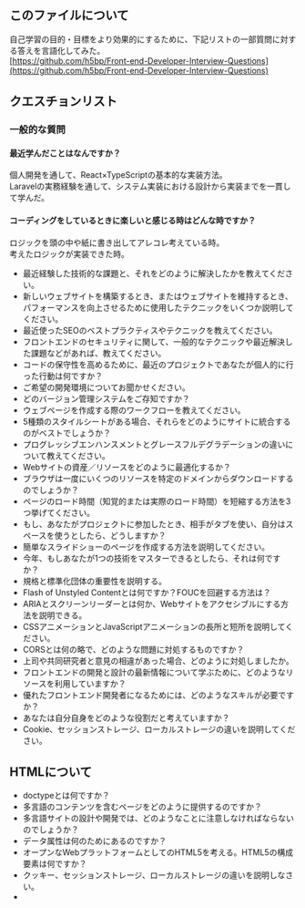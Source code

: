 ## このファイルについて
自己学習の目的・目標をより効果的にするために、下記リストの一部質問に対する答えを言語化してみた。  
[https://github.com/h5bp/Front-end-Developer-Interview-Questions](https://github.com/h5bp/Front-end-Developer-Interview-Questions)

## クエスチョンリスト
### **一般的な質問**
#### 最近学んだことはなんですか？  
個人開発を通して、React×TypeScriptの基本的な実装方法。  
Laravelの実務経験を通して、システム実装における設計から実装までを一貫して学んだ。

#### コーディングをしているときに楽しいと感じる時はどんな時ですか？
ロジックを頭の中や紙に書き出してアレコレ考えている時。  
考えたロジックが実装できた時。

- 最近経験した技術的な課題と、それをどのように解決したかを教えてください。
- 新しいウェブサイトを構築するとき、またはウェブサイトを維持するとき、パフォーマンスを向上させるために使用したテクニックをいくつか説明してください。
- 最近使ったSEOのベストプラクティスやテクニックを教えてください。
- フロントエンドのセキュリティに関して、一般的なテクニックや最近解決した課題などがあれば、教えてください。
- コードの保守性を高めるために、最近のプロジェクトであなたが個人的に行った行動は何ですか？
- ご希望の開発環境についてお聞かせください。
- どのバージョン管理システムをご存知ですか？
- ウェブページを作成する際のワークフローを教えてください。
- 5種類のスタイルシートがある場合、それらをどのようにサイトに統合するのがベストでしょうか？
- プログレッシブエンハンスメントとグレースフルデグラデーションの違いについて教えてください。
- Webサイトの資産／リソースをどのように最適化するか？
- ブラウザは一度にいくつのリソースを特定のドメインからダウンロードするのでしょうか？
- ページのロード時間（知覚的または実際のロード時間）を短縮する方法を3つ挙げてください。
- もし、あなたがプロジェクトに参加したとき、相手がタブを使い、自分はスペースを使うとしたら、どうしますか？
- 簡単なスライドショーのページを作成する方法を説明してください。
- 今年、もしあなたが1つの技術をマスターできるとしたら、それは何ですか？
- 規格と標準化団体の重要性を説明する。
- Flash of Unstyled Contentとは何ですか？FOUCを回避する方法は？
- ARIAとスクリーンリーダーとは何か、Webサイトをアクセシブルにする方法を説明できる。
- CSSアニメーションとJavaScriptアニメーションの長所と短所を説明してください。
- CORSとは何の略で、どのような問題に対処するものですか？
- 上司や共同研究者と意見の相違があった場合、どのように対処しましたか。
- フロントエンドの開発と設計の最新情報について学ぶために、どのようなリソースを利用していますか？
- 優れたフロントエンド開発者になるためには、どのようなスキルが必要ですか？
- あなたは自分自身をどのような役割だと考えていますか？
- Cookie、セッションストレージ、ローカルストレージの違いを説明してください。

## HTMLについて

- doctypeとは何ですか？
- 多言語のコンテンツを含むページをどのように提供するのですか？
- 多言語サイトの設計や開発では、どのようなことに注意しなければならないのでしょうか？
- データ属性は何のためにあるのですか？
- オープンなWebプラットフォームとしてのHTML5を考える。HTML5の構成要素は何ですか？
- クッキー、セッションストレージ、ローカルストレージの違いを説明しなさい。
- <script> / <script async> / <script defer> の違いを説明しなさい。
- 一般的にCSSの<link>は<head></head>の間に、JSの<script>は</body>の直前に配置するのが良いとされているのはなぜでしょうか。何か例外をご存知ですか？
- プログレッシブレンダリングとは何ですか？
- 画像タグに `srcset` 属性を使用する理由は何ですか？この属性の内容を評価するときにブラウザが使用するプロセスを説明してください。
- 以前に異なるHTMLテンプレート言語を使用したことがありますか？
- canvasとsvgの違いは何ですか？
- HTMLの空要素とは何ですか？

## CSSについて

- CSSセレクタの特異性とは何ですか、どのように機能するのですか？
- CSSの「リセット」と「正規化」の違いは何ですか？あなたはどちらを選びますか？
- フロートとその動作について説明しなさい。
- Z-indexとスタッキングコンテキストがどのように形成されるかを説明する
- BFC（ブロックフォーマットコンテキスト）について説明し、どのように機能するか説明しなさい。
- 様々なクリアリング技術とは何か、どのような状況に適しているのか。
- ブラウザ特有のスタイリングの問題はどのように解決するのでしょうか？
- 機能に制約のあるブラウザに対して、どのようにページを提供しますか？
    - どのようなテクニックやプロセスを使っていますか？
- コンテンツを視覚的に隠す（そしてスクリーンリーダーだけが利用できるようにする）さまざまな方法にはどのようなものがありますか？
- グリッドシステムを使用したことがありますか？ある場合は、どのようなものがお好みですか？
- メディアクエリやモバイル向けレイアウト/CSSを使用または実装したことがありますか？
- SVGのスタイリングに慣れていますか？
- screen以外の@media プロパティを使用した例を教えてください。
- 効率的なCSSの書き方として、どのようなものがありますか？
- CSSプリプロセッサを使うメリット・デメリットは何ですか？
    - あなたが使ったことのあるCSSプリプロセッサの好きなところと嫌いなところを書いてください。
- 非標準のフォントを使用したWebデザインカンプをどのように実装しますか？
- ブラウザがCSSのセレクタに合致する要素を判断する方法を説明する。
- 擬似要素について説明し、その用途を論じることができる。
- ボックスモデルについて理解し、レイアウトを異なるボックスモデルでレンダリングするようにCSSでブラウザに指示する方法を説明できる。
- box-sizing: border-box; }`は何をするものですか？その利点は何ですか？
- CSSの `display` プロパティとは何ですか、そしてその使用例をいくつか挙げてください。
- inlineとinline-blockの違いは何ですか？
- nth-of-type()」と「nth-child()」セレクタの違いは何ですか？
- 相対配置要素、固定配置要素、絶対配置要素、静的配置要素の違いは何ですか？
- 既存のCSSフレームワークのうち、ローカルで使用したことのあるもの、または実運用で使用したことのあるものは何ですか？どのようにそれらを変更/改善しますか？
- CSS Gridを使ったことがありますか？
- Webサイトをレスポンシブにコーディングすることと、モバイルファースト戦略を用いることの違いについて説明してください。
- Retinaグラフィックスを扱ったことがありますか？ある場合、いつ、どのようなテクニックを使いましたか？
- 絶対配置の代わりにtranslate()`を使用する理由、またはその逆の理由はありますか？また、その理由は何ですか？
- clearfix cssのプロパティはどのように役立つのですか？
- フォントサイズに関連するpx、em、remの違いを説明できますか？
- 擬似クラスの例を挙げることができますか？擬似クラスの使用例について教えてください。
- ブロックレベル要素とインライン要素の違いは何ですか？それぞれのタイプの要素の例を示すことができますか？
- CSSグリッドとFlexboxの違いは何ですか？どのような場合にどちらを使うのでしょうか？

### JavaScript

- イベントデリゲーションについて説明する。
- JavaScript で `this` がどのように動作するか説明できる。
    - ES6 で `this` がどのように変化したのか、例を挙げてください。
- プロトタイプ継承がどのように機能するか説明しなさい。
- 変数の違いは何ですか。 null`,` undefined`, undeclared の違いは何ですか？
    - これらの状態について、どのようにチェックしますか？
- クロージャとは何ですか、また、どのように、あるいは、なぜ使うのですか？
- オブジェクトのプロパティや配列の項目を反復処理するために、どのような言語構文を使用しますか?
- Array.forEach()`ループと`Array.map()` メソッドの主な違いと、どちらかを選択する理由を教えてください。
- 無名関数の典型的な使用例とはどのようなものですか？
- ホストオブジェクトとネイティブオブジェクトの違いは何ですか？
- その違いを説明してください。 function Person(){}`、`var person = Person()`、`var person = new Person()`の違いは何ですか？
- foo `の使用方法について、`function foo() {}`と`var foo = function() {}` の違いを説明してください。
- Function.call`と`Function.apply`が何をするものなのか説明できますか？この2つの顕著な違いは何ですか？
- Function.prototype.bind`について説明してください。
- 特徴検出、特徴推論、UA文字列の使い方の違いは何ですか？
- hoisting "について説明してください。
- イベントバブリングについて説明しなさい。
- イベントキャプチャを説明しなさい。
- 属性」と「プロパティ」の違いは何ですか？
- JavaScriptの組み込みオブジェクトを拡張することの長所と短所は何ですか？
- と`===`の違いは何ですか？
- JavaScriptに関して、同一生成元ポリシーを説明してください。
- なぜ三項演算子と呼ばれるのですか、「三項」という言葉は何を示しているのですか？
- ストリクトモードとは何ですか？それを使うことの利点/欠点は何ですか？
- JavaScriptのコードをJavaScriptにコンパイルできる言語で書くことのメリット/デメリットは何ですか？
- JavaScriptのコードをデバッグする際に使用するツールやテクニックは何ですか？
- ミュータブルオブジェクトとイミュータブルオブジェクトの違いを説明してください。
    - JavaScriptにおける不変オブジェクトの例とは何ですか？
    - イミュータブルの長所と短所は何ですか？
    - どのようにして自分のコードで不変性を実現できますか？
- 同期関数と非同期関数の違いを説明してください。
- イベントループとは何ですか？
    - コールスタックとタスクキューとの違いは何ですか？
- let`,` var`,` const` を使って作成された変数の違いは何ですか？
- ES6 クラスと ES5 関数コンストラクタの違いは何ですか？
- 新しい矢印 `=>` 関数構文について、使用例を教えてください。この新しい構文は、他の関数とどう違うのですか？
- コンストラクター内のメソッドに矢印構文を使用すると、どのような利点がありますか？
- 高階関数の定義とは何ですか？
- オブジェクトや配列のデストラクチャリングの例を挙げてください。
- ES6 Template Literals を使って文字列を生成する例を挙げることができますか？
- カレー関数の例と、この構文が有利な理由を教えてください。
- spread構文」を使う利点と、「rest構文」との違いは何ですか？
- ファイル間でどのようにコードを共有できますか？
- 静的なクラスメンバーを作りたいと思うのはなぜか。
- JavaScript の `while` ループと `do-while` ループの違いは何ですか？
- 約束とは何ですか？どこで、どのようにプロミスを使うか？

### コードテスト

- コードをテストすることのメリット/デメリットは何ですか？
- コードの機能をテストするために、どのようなツールを使いますか？
- ユニットテストと機能テスト/統合テストの違いは何ですか？
- コードスタイル・リント・ツールの目的は何ですか？
- テストのベストプラクティスにはどのようなものがありますか？

## パフォーマンス

- コードのパフォーマンスバグを発見するために、どのようなツールを使いますか？
- ウェブサイトのスクロール・パフォーマンスを向上させる方法には、どのようなものがありますか？
- レイアウト、ペイント、コンポジットの違いについて説明してください。

## ネットワーキング

- 従来、site assetsを複数のドメインから提供することが良いとされてきたのはなぜか？
- WebサイトのURLを入力してから、画面に表示されるまでのプロセスを説明できるようにしなさい。
- Long-Polling、Websocket、Server-Sent Events の違いは何ですか？
- 次のリクエストヘッダとレスポンスヘッダについて説明してください。
    - Expires、Date、Age、If-Modified-...の違いについて教えてください。
    - Do Not Track
    - キャッシュコントロール
    - 転送エンコーディング
    - ETag
    - X-フレーム・オプション
- HTTPメソッドとは何ですか？知っているHTTPメソッドをすべて列挙し、説明してください。
- ドメインプリフェッチとは何ですか、また、どのようにパフォーマンスに役立つのですか？
- CDNとは何ですか、また、CDNを使用する利点は何ですか？

[www.DeepL.com/Translator（無料版）で翻訳しました。](http://www.deepl.com/Translator%EF%BC%88%E7%84%A1%E6%96%99%E7%89%88%EF%BC%89%E3%81%A7%E7%BF%BB%E8%A8%B3%E3%81%97%E3%81%BE%E3%81%97%E3%81%9F%E3%80%82)
